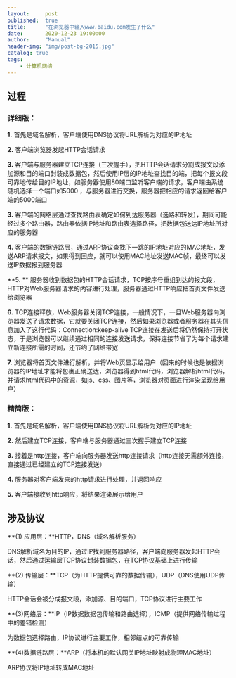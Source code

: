 ```yaml
---
layout:     post
published:  true
title:      "在浏览器中输入www.baidu.com发生了什么"
date:       2020-12-23 19:00:00
author:     "Manual"
header-img: "img/post-bg-2015.jpg"
catalog: true
tags:
    - 计算机网络
---
```


## 过程

### 详细版：

**1.**  首先是域名解析，客户端使用DNS协议将URL解析为对应的IP地址

**2.**  客户端浏览器发起HTTP会话请求

**3.**  客户端与服务器建立TCP连接（三次握手），把HTTP会话请求分割成报文段添加源和目的端口封装成数据包，然后使用IP层的IP地址查找目的端，把每个报文段可靠地传给目的IP地址，如服务器使用80端口监听客户端的请求，客户端由系统随机选择一个端口如5000 ，与服务器进行交换，服务器把相应的请求返回给客户端的5000端口

**3.**  客户端的网络层通过查找路由表确定如何到达服务器（选路和转发），期间可能经过多个路由器，路由器依据IP地址和路由表选择路径，把数据包送达IP地址所对应的服务器

**4.**  客户端的数据链路层，通过ARP协议查找下一跳的IP地址对应的MAC地址，发送ARP请求报文，如果得到回应，就可以使用MAC地址发送MAC帧，最终可以发送IP数据报到服务器

**5. ** 服务器收到数据包的HTTP会话请求，TCP按序号重组到达的报文段，HTTP对Web服务器请求的内容进行处理，服务器通过HTTP响应把首页文件发送给浏览器

**6.**  TCP连接释放，Web服务器关闭TCP连接，一般情况下，一旦Web服务器向浏览器发送了请求数据，它就要关闭TCP连接，然后如果浏览器或者服务器在其头信息加入了这行代码：Connection:keep-alive TCP连接在发送后将仍然保持打开状态，于是浏览器可以继续通过相同的连接发送请求，保持连接节省了为每个请求建立新连接所需的时间，还节约了网络带宽

**7.**  浏览器将首页文件进行解析，并将Web页显示给用户（回来的时候也是依据浏览器的IP地址才能将包裹正确送达，浏览器得到html代码，浏览器解析html代码，并请求html代码中的资源，如js、css、图片等，浏览器对页面进行渲染呈现给用户）

### 精简版：

**1.**  首先是域名解析，客户端使用DNS协议将URL解析为对应的IP地址

**2.**  然后建立TCP连接，客户端与服务器通过三次握手建立TCP连接

**3.**  接着是http连接，客户端向服务器发送http连接请求（http连接无需额外连接，直接通过已经建立的TCP连接发送）

**4.**  服务器对客户端发来的http请求进行处理，并返回响应

**5.**  客户端接收到http响应，将结果渲染展示给用户



## 涉及协议

**(1) 应用层：**HTTP，DNS（域名解析服务）

DNS解析域名为目的IP，通过IP找到服务器路径，客户端向服务器发起HTTP会话，然后通过运输层TCP协议封装数据包，在TCP协议基础上进行传输

**(2) 传输层：**TCP（为HTTP提供可靠的数据传输），UDP（DNS使用UDP传输）

HTTP会话会被分成报文段，添加源、目的端口，TCP协议进行主要工作

**(3)网络层：**IP（IP数据数据包传输和路由选择），ICMP（提供网络传输过程中的差错检测）

为数据包选择路由，IP协议进行主要工作，相邻结点的可靠传输

**(4)数据链路层：**ARP（将本机的默认网关IP地址映射成物理MAC地址）

ARP协议将IP地址转成MAC地址